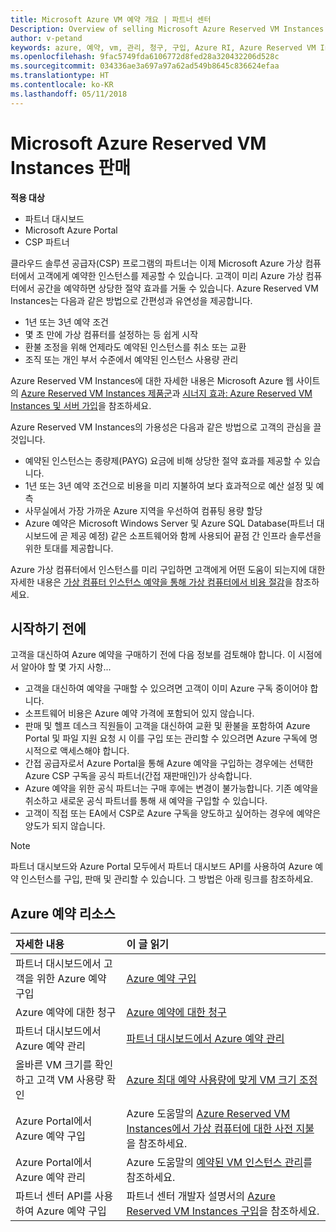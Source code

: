 ```yaml
---
title: Microsoft Azure VM 예약 개요 | 파트너 센터
Description: Overview of selling Microsoft Azure Reserved VM Instances in CSP.
author: v-petand
keywords: azure, 예약, vm, 관리, 청구, 구입, Azure RI, Azure Reserved VM Instances
ms.openlocfilehash: 9fac5749fda6106772d8fed28a320432206d528c
ms.sourcegitcommit: 034336ae3a697a97a62ad549b8645c836624efaa
ms.translationtype: HT
ms.contentlocale: ko-KR
ms.lasthandoff: 05/11/2018
---
```

# <a name="sell-microsoft-azure-reserved-vm-instances"></a>Microsoft Azure Reserved VM Instances 판매 

**적용 대상**

-  파트너 대시보드
-  Microsoft Azure Portal
-  CSP 파트너

클라우드 솔루션 공급자(CSP) 프로그램의 파트너는 이제 Microsoft Azure 가상 컴퓨터에서 고객에게 예약한 인스턴스를 제공할 수 있습니다. 고객이 미리 Azure 가상 컴퓨터에서 공간을 예약하면 상당한 절약 효과를 거둘 수 있습니다. Azure Reserved VM Instances는 다음과 같은 방법으로 간편성과 유연성을 제공합니다.

-   1년 또는 3년 예약 조건 
-   몇 초 만에 가상 컴퓨터를 설정하는 등 쉽게 시작 
-   환불 조정을 위해 언제라도 예약된 인스턴스를 취소 또는 교환 
-   조직 또는 개인 부서 수준에서 예약된 인스턴스 사용량 관리 

Azure Reserved VM Instances에 대한 자세한 내용은 Microsoft Azure 웹 사이트의 [Azure Reserved VM Instances 제품군](https://azure.microsoft.com/pricing/reserved-vm-instances/)과 [시너지 효과: Azure Reserved VM Instances 및 서버 가입](https://blogs.partner.microsoft.com/mpn/better-together-azure-reserved-instances-server-subscriptions/)을 참조하세요.

Azure Reserved VM Instances의 가용성은 다음과 같은 방법으로 고객의 관심을 끌 것입니다.

-   예약된 인스턴스는 종량제(PAYG) 요금에 비해 상당한 절약 효과를 제공할 수 있습니다.
-   1년 또는 3년 예약 조건으로 비용을 미리 지불하여 보다 효과적으로 예산 설정 및 예측 
-   사무실에서 가장 가까운 Azure 지역을 우선하여 컴퓨팅 용량 할당  
-   Azure 예약은 Microsoft Windows Server 및 Azure SQL Database(파트너 대시보드에 곧 제공 예정) 같은 소프트웨어와 함께 사용되어 끝점 간 인프라 솔루션을 위한 토대를 제공합니다.   

Azure 가상 컴퓨터에서 인스턴스를 미리 구입하면 고객에게 어떤 도움이 되는지에 대한 자세한 내용은 [가상 컴퓨터 인스턴스 예약을 통해 가상 컴퓨터에서 비용 절감](https://docs.microsoft.com/azure/billing/billing-save-compute-costs-reservations)을 참조하세요.

## <a name="before-you-begin"></a>시작하기 전에

고객을 대신하여 Azure 예약을 구매하기 전에 다음 정보를 검토해야 합니다. 이 시점에서 알아야 할 몇 가지 사항...

-   고객을 대신하여 예약을 구매할 수 있으려면 고객이 이미 Azure 구독 중이어야 합니다.  
-   소프트웨어 비용은 Azure 예약 가격에 포함되어 있지 않습니다. 
-   판매 및 헬프 데스크 직원들이 고객을 대신하여 교환 및 환불을 포함하여 Azure Portal 및 파일 지원 요청 시 이를 구입 또는 관리할 수 있으려면 Azure 구독에 명시적으로 액세스해야 합니다.  
-   간접 공급자로서 Azure Portal을 통해 Azure 예약을 구입하는 경우에는 선택한 Azure CSP 구독을 공식 파트너(간접 재판매인)가 상속합니다. 
-   Azure 예약을 위한 공식 파트너는 구매 후에는 변경이 불가능합니다. 기존 예약을 취소하고 새로운 공식 파트너를 통해 새 예약을 구입할 수 있습니다. 
-   고객이 직접 또는 EA에서 CSP로 Azure 구독을 양도하고 싶어하는 경우에 예약은 양도가 되지 않습니다. 

>[!NOTE]
> 파트너 대시보드와 Azure Portal 모두에서 파트너 대시보드 API를 사용하여 Azure 예약 인스턴스를 구입, 판매 및 관리할 수 있습니다. 그 방법은 아래 링크를 참조하세요. 

## <a name="azure-reservations-resources"></a>Azure 예약 리소스
|**자세한 내용**   |**이 글 읽기**    |
|:-----------------------------|:-----------------|
|파트너 대시보드에서 고객을 위한 Azure 예약 구입   |[Azure 예약 구입](azure-reservations-buying.md)
|Azure 예약에 대한 청구   |[Azure 예약에 대한 청구](azure-reservations-billing.md)   |
|파트너 대시보드에서 Azure 예약 관리 | [파트너 대시보드에서 Azure 예약 관리](azure-reservations-manage.md)
|올바른 VM 크기를 확인하고 고객 VM 사용량 확인   |[Azure 최대 예약 사용량에 맞게 VM 크기 조정](azure-usage.md)   |
|Azure Portal에서 Azure 예약 구입 | Azure 도움말의 [Azure Reserved VM Instances에서 가상 컴퓨터에 대한 사전 지불](https://docs.microsoft.com/azure/virtual-machines/windows/prepay-reserved-vm-instances)을 참조하세요. |
|Azure Portal에서 Azure 예약 관리   |Azure 도움말의 [예약된 VM 인스턴스 관리](https://docs.microsoft.com/azure/billing/billing-manage-reserved-vm-instance)를 참조하세요.  |
|파트너 센터 API를 사용하여 Azure 예약 구입 | 파트너 센터 개발자 설명서의 [Azure Reserved VM Instances 구입](https://docs.microsoft.com/partner-center/develop/purchase-azure-reserved-vm-instances)을 참조하세요.

 

